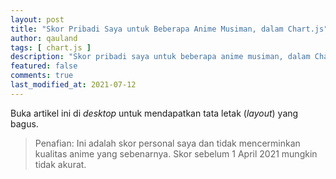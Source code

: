 ```yaml
---
layout: post
title: "Skor Pribadi Saya untuk Beberapa Anime Musiman, dalam Chart.js"
author: qauland
tags: [ chart.js ]
description: "Skor pribadi saya untuk beberapa anime musiman, dalam Chart.js"
featured: false
comments: true
last_modified_at: 2021-07-12
---
```


Buka artikel ini di *desktop* untuk mendapatkan tata letak (*layout*) yang bagus.

> Penafian: Ini adalah skor personal saya dan tidak mencerminkan kualitas anime yang sebenarnya. Skor sebelum 1 April 2021 mungkin tidak akurat.

<script src="https://cdnjs.cloudflare.com/ajax/libs/Chart.js/2.8.0/Chart.bundle.js"></script>

<div class="chart-container" style="position: relative; margin: auto; height: 90vh; width: 60vw;">
	<canvas id="canvas"></canvas>
</div>
<script> //Code adapted from https://embed.plnkr.co/JOI1fpgWIS0lvTeLUxUp/
	
    var timeFormat = 'YYMMDD HHmm';
    
	Chart.defaults.global.defaultFontFamily = 'Inter';
	
	function divideVotes(vote) {
		var dvote = vote;
		return dvote.toLocaleString("id-ID");
	}
	
    var config = {
        type:    'line',
        data:    {
            datasets: [
                {
                    label: "Bokutachi no Remake (Remake Our Life!)",
                    data: [
                    { x: "210702 2030", y: NaN },
                    { x: "210703 2030", y: 7.8 }, //1
                    { x: "210704 2030", y: NaN }
                    ],
                    fill: false,
                    backgroundColor: 'rgba(0,0,175,0.5)',
                    borderColor: 'rgb(0,0,175)',
                    pointBackgroundColor: 'rgb(0,0,175)',
                    pointRadius: 3
                },
                {
                    label: "Cheat Kusushi no Slow Life: Isekai ni Tsukurou Drugstore",
                    data: [
                    { x: "210706 2100", y: NaN },
                    { x: "210707 2100", y: 6.8 }, //1
                    { x: "210708 2100", y: NaN }
                    ],
                    fill: false,
                    backgroundColor: 'rgba(255,255,255,0.5)',
                    borderColor: 'yellow',
                    pointBackgroundColor: 'white',
                    pointRadius: 3
                },
                {
                    label: "Kumo desu ga, Nani ka?",
                    data: [
                    { x: "210107 2030", y: NaN },
                    { x: "210108 2030", y: 7.8 }, //1
                    { x: "210115 2030", y: 7.8 },
                    { x: "210122 2030", y: 7.6 }, //3
                    { x: "210129 2030", y: 7.6 },
                    { x: "210205 2030", y: 7.5 }, //5
                    { x: "210212 2030", y: 7.6 },
                    { x: "210219 2030", y: 7.5 }, //7
                    { x: "210226 2030", y: 7.4 },
                    { x: "210305 2030", y: 7.5 }, //9
                    { x: "210312 2030", y: 7.4 },
                    { x: "210319 2030", y: 7.4 }, //11
                    { x: "210326 2030", y: 7.3 },
                    { x: "210409 2030", y: 7.3 }, //13 - skipped 1 week
                    { x: "210416 2030", y: 7.4 },
                    { x: "210423 2030", y: 7.4 }, //15
                    { x: "210430 2030", y: 7.4 },
                    { x: "210507 2030", y: 7.3 }, //17
                    { x: "210514 2030", y: 7.4 },
                    { x: "210521 2030", y: 7.6 }, //19
                    { x: "210528 2030", y: 7.6 },
                    { x: "210604 2030", y: 7.3 }, //21
                    { x: "210611 2030", y: 7.3 },
                    { x: "210618 2030", y: 7.0 }, //23
                    { x: "210625 2030", y: 7.1 },
                    { x: "210626 2030", y: NaN }
                    ],
                    fill: false,
                    backgroundColor: 'rgba(245,245,245,0.5)',
                    borderColor: 'mediumvioletred',
                    pointBackgroundColor: 'whitesmoke',
                    pointRadius: 3
                },
                {
                    label: "Love Live! Nijigasaki Gakuen School Idol Doukoukai",
                    data: [
                    { x: "201002 2130", y: NaN },
                    { x: "201003 2130", y: 8.5 }, //1
                    { x: "201010 2130", y: 8.6 },
                    { x: "201017 2130", y: 8.6 }, //3
                    { x: "201024 2130", y: 8.5 },
                    { x: "201031 2130", y: 8.4 }, //5
                    { x: "201107 2130", y: 8.5 },
                    { x: "201114 2130", y: 8.5 }, //7
                    { x: "201121 2130", y: 8.4 },
                    { x: "201128 2130", y: 8.3 }, //9
                    { x: "201205 2130", y: 8.1 },
                    { x: "201212 2130", y: 7.9 }, //11
                    { x: "201219 2130", y: 8.0 },
                    { x: "201226 2130", y: 8.1 }, //13
                    { x: "201227 2130", y: NaN }
                    ],
                    fill:  false,
                    backgroundColor: 'rgba(0,100,0,0.5)',
                    borderColor: 'darkgreen',
                    pointBackgroundColor: 'darkgreen',
                    pointRadius: 3
                },
                {
                    label: "Majo no Tabitabi",
                    data: [
                    { x: "201001 2000", y: NaN },
                    { x: "201002 2000", y: 8.3 }, //1
                    { x: "201009 2000", y: 8.3 },
                    { x: "201016 2000", y: 8.5 }, //3
                    { x: "201023 2000", y: 8.6 },
                    { x: "201030 2000", y: 8.5 }, //5
                    { x: "201106 2000", y: 8.6 },
                    { x: "201113 2000", y: 8.5 }, //7
                    { x: "201120 2000", y: 8.8 },
                    { x: "201127 2000", y: 8.8 }, //9
                    { x: "201204 2000", y: 8.7 },
                    { x: "201211 2000", y: 8.9 }, //11
                    { x: "201218 2000", y: 9.1 },
                    { x: "201219 2000", y: NaN }
                    ],
                    fill:  false,
                    backgroundColor: 'rgba(245,245,245,0.5)',
                    borderColor: 'darkgrey',
                    pointBackgroundColor: 'whitesmoke',
                    pointRadius: 3
                },
                {
                    label: "Maou-jou de Oyasumi",
                    data: [
                    { x: "201005 0100", y: NaN },
                    { x: "201006 0100", y: 8.9 }, //1
                    { x: "201013 0100", y: 9.0 },
                    { x: "201020 0100", y: 9.0 }, //3
                    { x: "201027 0100", y: 8.9 },
                    { x: "201103 0100", y: 8.9 }, //5
                    { x: "201110 0100", y: 9.0 },
                    { x: "201117 0100", y: 9.0 }, //7
                    { x: "201124 0100", y: 9.0 },
                    { x: "201201 0100", y: 9.1 }, //9
                    { x: "201208 0100", y: 9.1 },
                    { x: "201215 0100", y: 9.0 }, //11
                    { x: "201222 0100", y: 9.1 },
                    { x: "201223 0100", y: NaN }
                    ],
                    fill:  false,
                    backgroundColor: 'rgba(221,160,221,0.5)',
                    borderColor: 'plum',
                    pointBackgroundColor: 'plum',
                    pointRadius: 3
                },
                {
                    label: "Non Non Biyori Nonstop",
                    data: [
                    { x: "210110 0035", y: NaN },
                    { x: "210111 0050", y: 9.3 }, //1
                    { x: "210118 0035", y: 9.2 },
                    { x: "210125 0035", y: 9.3 }, //3
                    { x: "210201 0035", y: 9.3 },
                    { x: "210208 0035", y: 9.3 }, //5
                    { x: "210215 0035", y: 9.3 },
                    { x: "210222 0035", y: 9.3 }, //7
                    { x: "210301 0035", y: 9.3 },
                    { x: "210308 0035", y: 9.2 }, //9
                    { x: "210315 0035", y: 9.3 },
                    { x: "210322 0035", y: 9.3 }, //11
                    { x: "210329 0035", y: 9.4 },
                    { x: "210330 0035", y: NaN }
                    ],
                    fill:  false,
                    backgroundColor: 'rgba(147,112,219,0.5)',
                    borderColor: 'mediumpurple',
                    pointBackgroundColor: 'mediumpurple',
                    pointRadius: 3
                },
                {
                    label: "PUI PUI MOLCAR",
                    data: [
                    { x: "210104 0630", y: NaN },
                    { x: "210105 0630", y: 8.2 }, //1
                    { x: "210112 0630", y: 8.2 },
                    { x: "210119 0630", y: 8.1 }, //3
                    { x: "210126 0630", y: 8.2 },
                    { x: "210202 0630", y: 8.2 }, //5
                    { x: "210209 0630", y: 8.3 },
                    { x: "210216 0630", y: 8.4 }, //7
                    { x: "210223 0630", y: 8.4 },
                    { x: "210303 0630", y: 8.3 }, //9
                    { x: "210310 0630", y: 8.4 },
                    { x: "210317 0630", y: 8.5 }, //11
                    { x: "210324 0630", y: 8.5 },
                    { x: "210323 0630", y: NaN }
                    ],
                    fill:  false,
                    backgroundColor: 'rgba(210,180,140,0.5)',
                    borderColor: 'tan',
                    pointBackgroundColor: 'tan',
                    pointRadius: 3
                },
                {
                    label: "Seijo no Maryoku wa Bannou desu",
                    data: [
                    { x: "210405 2230", y: NaN },
                    { x: "210406 2230", y: 8.4 }, //1
                    { x: "210413 2230", y: 8.5 },
                    { x: "210420 2230", y: 8.4 }, //3
                    { x: "210427 2230", y: 8.3 },
                    { x: "210504 2230", y: 8.4 }, //5
                    { x: "210511 2230", y: 8.4 },
                    { x: "210518 2230", y: 8.5 }, //7
                    { x: "210525 2230", y: 8.7 },
                    { x: "210601 2230", y: 8.7 }, //9
                    { x: "210608 2230", y: 8.9 },
                    { x: "210615 2230", y: 8.8 }, //11
                    { x: "210622 2230", y: 8.9 },
                    { x: "210623 2230", y: NaN }
                    ],
                    fill:  false,
                    backgroundColor: 'rgba(160,82,45,0.5)',
                    borderColor: 'sienna',
                    pointBackgroundColor: 'sienna',
                    pointRadius: 3
                },
                {
                    label: "Slime Taoshite 300-nen, Shiranai Uchi ni Level Max ni Nattemashita",
                    data: [
                    { x: "210409 2000", y: NaN },
                    { x: "210410 2000", y: 8.5 }, //1
                    { x: "210417 2000", y: 8.5 },
                    { x: "210424 2000", y: 7.7 }, //3
                    { x: "210501 2000", y: 7.5 },
                    { x: "210508 2000", y: 7.6 }, //5
                    { x: "210515 2000", y: 7.3 },
                    { x: "210522 2000", y: 6.8 }, //7
                    { x: "210529 2000", y: 6.3 },
                    { x: "210605 2000", y: 6.3 }, //9
                    { x: "210612 2000", y: 6.3 },
                    { x: "210619 2000", y: 6.3 }, //11
                    { x: "210626 2000", y: 6.4 },
                    { x: "210427 2000", y: NaN }
                    ],
                    fill:  false,
                    backgroundColor: 'rgba(125,251,152,0.5)',
                    borderColor: 'skyblue',
                    pointBackgroundColor: 'palegreen',
                    pointRadius: 3
                },
                {
                    label: "Super Cub",
                    data: [
                    { x: "210406 2200", y: NaN },
                    { x: "210407 2200", y: 8.6 }, //1
                    { x: "210414 2200", y: 8.6 },
                    { x: "210421 2200", y: 8.5 }, //3
                    { x: "210428 2200", y: 8.6 },
                    { x: "210505 2200", y: 8.6 }, //5
                    { x: "210512 2200", y: 8.7 },
                    { x: "210519 2200", y: 8.7 }, //7
                    { x: "210526 2200", y: 8.8 },
                    { x: "210602 2200", y: 8.9 }, //9
                    { x: "210609 2200", y: 9.0 },
                    { x: "210616 2200", y: 9.0 }, //11
                    { x: "210624 2200", y: NaN }
                    ],
                    fill:  false,
                    backgroundColor: 'rgba(0,0,0,0.5)',
                    borderColor: 'black',
                    pointBackgroundColor: 'black',
                    pointRadius: 3
                },
                {
                    label: "Tantei wa Mou, Shindeiru.",
                    data: [
                    { x: "210703 2030", y: NaN },
                    { x: "210704 2030", y: 7.2 }, //1
                    { x: "210705 2030", y: NaN }
                    ],
                    fill: false,
                    backgroundColor: 'rgba(255,255,255,0.5)',
                    borderColor: 'black',
                    pointBackgroundColor: 'white',
                    pointRadius: 3
                },
                {
                    label: "Yuru Camp△ Season 2",
                    data: [
                    { x: "210106 2200", y: NaN },
                    { x: "210107 2200", y: 8.7 }, //1
                    { x: "210114 2200", y: 8.8 },
                    { x: "210121 2200", y: 8.6 }, //3
                    { x: "210128 2200", y: 8.7 },
                    { x: "210204 2200", y: 8.7 }, //5
                    { x: "210211 2200", y: 8.7 },
                    { x: "210218 2200", y: 8.9 }, //7
                    { x: "210225 2200", y: 9.0 },
                    { x: "210304 2200", y: 9.1 }, //9
                    { x: "210311 2200", y: 9.2 },
                    { x: "210318 2200", y: 9.1 }, //11
                    { x: "210325 2200", y: 9.2 },
                    { x: "210401 2200", y: 9.1 }, //13
                    { x: "210402 2200", y: NaN }
                    ],
                    fill:  false,
                    backgroundColor: 'rgba(255,110,147,0.5)',
                    borderColor: 'rgb(255,110,147)',
                    pointBackgroundColor: 'rgb(255,110,147)',
                    pointRadius: 3
                }
            ]
        },
        options: {
            maintainAspectRatio: false,
            responsive: true,
            title:      {
                display: true,
                text:    ['Personal Score Progression for Some Seasonal Anime', '(starting from Autumn 2020)'],
                fontSize: 18
            },
            scales:     {
                xAxes: [{
                    type:       "time",
                    time:       {
                        unit: 'month',
                        displayFormats: {
                        	hour: 'DD MMM HH:mm',
                        	day: 'DD MMM YYYY'
                        },
                        unitStepSize: 3,
                        parser: timeFormat,
                        tooltipFormat: 'DD MMM YYYY HH:mm'
                    },
                    scaleLabel: {
                        display:     true,
                        labelString: 'Date aired (in WITA)'
                    }
                }],
                yAxes: [{
                    scaleLabel: {
                        display:     true,
                        labelString: 'Score'
                    },
                    ticks: {
                    	userCallback: function(value) {
                    				return divideVotes(value);
                    	},
                    	min: 6,
                    	max: 10
                    }
                }]
            },
           tooltips: {  //Code taken from https://github.com/chartjs/Chart.js/issues/411#issuecomment-289196968
                enabled: true,

                callbacks: {
                        label: function (tooltipItems, data) {
                        return '"' + data.datasets[tooltipItems.datasetIndex].label + '": ' + tooltipItems.yLabel.toLocaleString("id-ID");
                    }
                }
            },
            elements: {
            	line: {
                	tension: 0 // disables bezier curves
                	
            	}
        	}/*,
        	legend: {
        		labels: {
        			fontSize: 14
        		}
        	}*/
        }
    };

    window.onload = function () {
        var ctx       = document.getElementById("canvas").getContext("2d");
        window.myLine = new Chart(ctx, config);
    }
</script>

<!-- for individual

<div class="chart-container" style="position: relative; margin: auto; height: 400px; width: 550px;">
	<canvas id="canvas"></canvas>
</div>
<script> //Code adapted from https://embed.plnkr.co/JOI1fpgWIS0lvTeLUxUp/
	
    var timeFormat = 'YYMMDD HHmm';
    
	Chart.defaults.global.defaultFontFamily = 'Inter';
	
	function divideVotes(vote) {
		var dvote = vote;
		return dvote.toLocaleString("id-ID");
	}
	
    var config = {
        type:    'line',
        data:    {
            datasets: [
                {
                    label: "Slime Taoshite 300-nen, Shiranai Uchi ni Level Max ni Nattemashita",
                    data: [
                    { x: "210409 2000", y: NaN },
                    { x: "210410 2000", y: 8.5 }, //1
                    { x: "210417 2000", y: 8.5 },
                    { x: "210424 2000", y: 7.7 }, //3
                    { x: "210501 2000", y: 7.5 },
                    { x: "210508 2000", y: 7.6 }, //5
                    { x: "210515 2000", y: 7.3 },
                    { x: "210522 2000", y: 6.8 }, //7
                    { x: "210529 2000", y: 6.3 },
                    { x: "210605 2000", y: 6.3 }, //9
                    { x: "210612 2000", y: 6.3 },
                    { x: "210619 2000", y: 6.3 }, //11
                    { x: "210626 2000", y: 6.4 },
                    { x: "210427 2000", y: NaN }
                    ],
                    fill:  false,
                    backgroundColor: 'rgba(125,251,152,0.5)',
                    borderColor: 'skyblue',
                    pointBackgroundColor: 'palegreen',
                    pointRadius: 3
                }
            ]
        },
        options: {
            maintainAspectRatio: false,
            responsive: true,
            title:      {
                display: true,
                text:    ['Personal Score Progression (Spring 2021)'],
                fontSize: 18
            },
            scales:     {
                xAxes: [{
                    type:       "time",
                    time:       {
                        unit: 'month',
                        displayFormats: {
                        	hour: 'DD MMM HH:mm',
                        	day: 'DD MMM YYYY'
                        },
                        unitStepSize: 1,
                        parser: timeFormat,
                        tooltipFormat: 'DD MMM YYYY HH:mm'
                    },
                    scaleLabel: {
                        display:     true,
                        labelString: 'Date aired (in WITA)'
                    }
                }],
                yAxes: [{
                    scaleLabel: {
                        display:     true,
                        labelString: 'Score'
                    },
                    ticks: {
                    	userCallback: function(value) {
                    				return divideVotes(value);
                    	},
                    	min: 6.0,
                    	max: 10.0
                    }
                }]
            },
           tooltips: {  //Code taken from https://github.com/chartjs/Chart.js/issues/411#issuecomment-289196968
                enabled: true,

                callbacks: {
                        label: function (tooltipItems, data) {
                        return data.datasets[tooltipItems.datasetIndex].label + ': ' + tooltipItems.yLabel.toLocaleString("id-ID");
                    }
                }
            },
            elements: {
            	line: {
                	tension: 0 // disables bezier curves
                	
            	}
        	}/*,
        	legend: {
        		labels: {
        			fontSize: 14
        		}
        	}*/
        }
    };

    window.onload = function () {
        var ctx       = document.getElementById("canvas").getContext("2d");
        window.myLine = new Chart(ctx, config);
    }
</script>
-->
